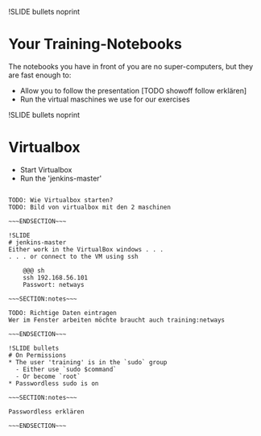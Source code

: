 !SLIDE bullets noprint
# Your Training-Notebooks
The notebooks you have in front of you are no super-computers,
but they are fast enough to:

* Allow you to follow the presentation [TODO showoff follow erklären]
* Run the virtual maschines we use for our exercises

!SLIDE bullets noprint
# Virtualbox
* Start Virtualbox
* Run the 'jenkins-master'

~~~SECTION:notes~~~

TODO: Wie Virtualbox starten?
TODO: Bild von virtualbox mit den 2 maschinen

~~~ENDSECTION~~~

!SLIDE 
# jenkins-master
Either work in the VirtualBox windows . . .
. . . or connect to the VM using ssh

    @@@ sh
    ssh 192.168.56.101
    Passwort: netways

~~~SECTION:notes~~~

TODO: Richtige Daten eintragen
Wer im Fenster arbeiten möchte braucht auch training:netways

~~~ENDSECTION~~~

!SLIDE bullets
# On Permissions
* The user 'training' is in the `sudo` group
  - Either use `sudo $command`
  - Or become `root`
* Passwordless sudo is on

~~~SECTION:notes~~~

Passwordless erklären

~~~ENDSECTION~~~
